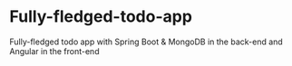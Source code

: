 # Fully-fledged-todo-app
Fully-fledged todo app with Spring Boot &amp; MongoDB in the back-end and Angular in the front-end
